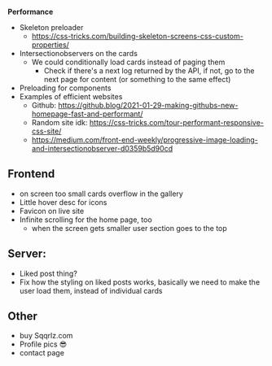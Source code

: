 **Performance**

-   Skeleton preloader
    -   https://css-tricks.com/building-skeleton-screens-css-custom-properties/
-   Intersectionobservers on the cards
    -   We could conditionally load cards instead of paging them
        -   Check if there's a next log returned by the API, if not, go to the next page for content (or something to the same effect)
-   Preloading for components
-   Examples of efficient websites
    -   Github: https://github.blog/2021-01-29-making-githubs-new-homepage-fast-and-performant/
    -   Random site idk: https://css-tricks.com/tour-performant-responsive-css-site/
    -   https://medium.com/front-end-weekly/progressive-image-loading-and-intersectionobserver-d0359b5d90cd

## **Frontend**

-   on screen too small cards overflow in the gallery
-   Little hover desc for icons
-   Favicon on live site
-   Infinite scrolling for the home page, too
    -   when the screen gets smaller user section goes to the top

## **Server:**

-   Liked post thing?
-   Fix how the styling on liked posts works, basically we need to make the user load them, instead of individual cards

## **Other**

-   buy Sqqrlz.com
-   Profile pics :sunglasses:
-   contact page

